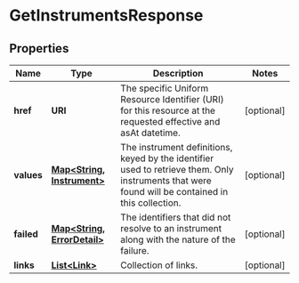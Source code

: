 

# GetInstrumentsResponse


## Properties

Name | Type | Description | Notes
------------ | ------------- | ------------- | -------------
**href** | **URI** | The specific Uniform Resource Identifier (URI) for this resource at the requested effective and asAt datetime. |  [optional]
**values** | [**Map&lt;String, Instrument&gt;**](Instrument.md) | The instrument definitions, keyed by the identifier used to retrieve them. Only instruments that were found will be contained in this collection. |  [optional]
**failed** | [**Map&lt;String, ErrorDetail&gt;**](ErrorDetail.md) | The identifiers that did not resolve to an instrument along with the nature of the failure. |  [optional]
**links** | [**List&lt;Link&gt;**](Link.md) | Collection of links. |  [optional]




